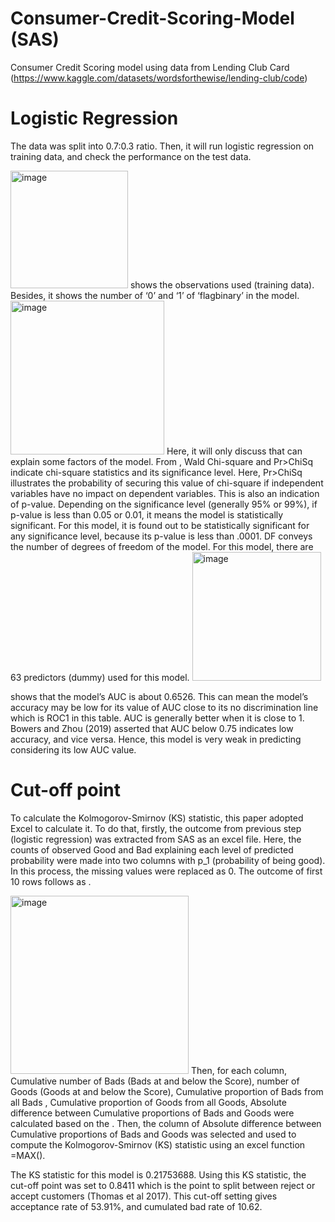 # Consumer-Credit-Scoring-Model (SAS)

Consumer Credit Scoring model using data from Lending Club Card (https://www.kaggle.com/datasets/wordsforthewise/lending-club/code)

# Logistic Regression
The data was split into 0.7:0.3 ratio. Then, it will run logistic regression on training data, and check the performance on the test data. 
 
 <img width="188" alt="image" src="https://user-images.githubusercontent.com/107760647/191000003-273a6337-551c-4eaf-919f-459100453c6c.png">
<Table11: General information of the model>
<Table 11> shows the observations used (training data). Besides, it shows the number of ‘0’ and ‘1’ of ‘flagbinary’ in the model. 

<img width="246" alt="image" src="https://user-images.githubusercontent.com/107760647/190999976-c6108aed-b5e5-4eea-b769-253aa2b59281.png">
<Table12: model fit as compared to a baseline “null” model>
Here, it will only discuss that can explain some factors of the model. From <Table12>, Wald Chi-square and Pr>ChiSq indicate chi-square statistics and its significance level. Here, Pr>ChiSq illustrates the probability of securing this value of chi-square if independent variables have no impact on dependent variables. This is also an indication of p-value. Depending on the significance level (generally 95% or 99%), if p-value is less than 0.05 or 0.01, it means the model is statistically significant. For this model, it is found out to be statistically significant for any significance level, because its p-value is less than .0001. DF conveys the number of degrees of freedom of the model. For this model, there are 63 predictors (dummy) used for this model. 


 <img width="206" alt="image" src="https://user-images.githubusercontent.com/107760647/190999946-8df4390b-d710-4e11-97b4-d7ab461ef1c2.png">
<Table13: ROC curve for comparison (ROC1 = no discrimination line (0.5))>

<Table13> shows that the model’s AUC is about 0.6526. This can mean the model’s accuracy may be low for its value of AUC close to its no discrimination line which is ROC1 in this table. AUC is generally better when it is close to 1. Bowers and Zhou (2019) asserted that AUC below 0.75 indicates low accuracy, and vice versa. Hence, this model is very weak in predicting considering its low AUC value. 

# Cut-off point
To calculate the Kolmogorov-Smirnov (KS) statistic, this paper adopted Excel to calculate it. To do that, firstly, the outcome from previous step (logistic regression) was extracted from SAS as an excel file. Here, the counts of observed Good and Bad explaining each level of predicted probability were made into two columns with p_1 (probability of being good). In this process, the missing values were replaced as 0. The outcome of first 10 rows follows as <Table14>.

<img width="285" alt="image" src="https://user-images.githubusercontent.com/107760647/191000126-d61e084d-82bd-4bcd-82ab-9b217c6b8955.png">
<Table14: outcome of P_1, Bad, and Good for first 10 rows>
Then, for each column, Cumulative number of Bads (Bads at and below the Score), number of Goods (Goods at and below the Score), Cumulative proportion of Bads from all Bads , Cumulative proportion of Goods from all Goods, Absolute difference between Cumulative proportions of Bads and Goods were calculated based on the <Table14>. Then, the column of Absolute difference between Cumulative proportions of Bads and Goods was selected and used to compute the Kolmogorov-Smirnov (KS) statistic using an excel function =MAX(). 

The KS statistic for this model is 0.21753688. Using this KS statistic, the cut-off point was set to 0.8411 which is the point to split between reject or accept customers (Thomas et al 2017). This cut-off setting gives acceptance rate of 53.91%, and cumulated bad rate of 10.62. 



